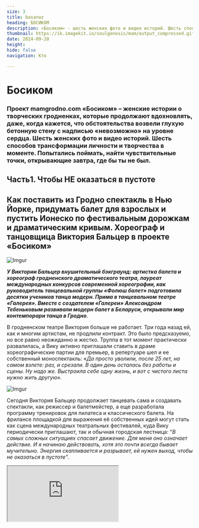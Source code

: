 ```yaml
---
size: 3
title: basanoz
heading: БОСИКОМ
description: «Босиком» - шесть женских фото и видео историй. Шесть способов трансформации личности и творчества в моменте. Попытались поймать, найти чувствительные точки, открывающие завтра, где бы ты не был.Собрали весь проект в одном материале 
thumbnail: https://ik.imagekit.io/soulgenesis/mam/output_compressed.gif
date: 2024-09-20
height: 
hide: false
navigation: Кто

---
```

# **Босиком**

### Проект mamgrodno.com «Босиком» – женские истории о творческих гродненках, которые продолжают вдохновлять, даже, когда кажется, что обстоятельства возвели глухую бетонную стену с надписью «невозможно» на уровне сердца. Шесть женских фото и видео историй. Шесть способов трансформации личности и творчества в моменте. Попытались поймать, найти чувствительные точки, открывающие завтра, где бы ты не был.  

## **Часть1. Чтобы НЕ оказаться в пустоте**

## Как поставить из Гродно спектакль в Нью Йорке, придумать балет для взрослых и пустить Ионеско по фестивальным дорожкам и драматическим кривым. Хореограф и танцовщица Виктория Бальцер в проекте «Босиком» 

![Imgur](https://i.imgur.com/NvlghO6.jpg)  

**_У Виктории Бальцер внушительный бэкграунд: артистка балета и хореограф гродненского драматического театра, лауреат международных конкурсов современной хореографии, как руководитель танцевальной группы «Фолюш балет» подготовила десятки учеников танца модерн. Прима в танцевальном театре «Галерея». Вместе с создателем «Галереи» Александром Тебеньковым развивали модерн балет в Беларуси, открывали мир контемпорари танца в Гродно_**.

В гродненском театре Виктория больше не работает. Три года назад ей, как и многим артистам, не продлили контракт. Это было предсказуемо, но все равно неожиданно и жестко. Труппа в тот момент практически развалилась, а Вику активно приглашали ставить в драме хореографические партии для премьер, в репертуаре шел и ее собственный моноспектакль: «_Да просто уволили, после 25 лет, на самом взлете: раз, и срезали.  В один день осталась без работы и сцены. Ну надо же. Выстроила себе одну жизнь, и вот с чистого листа нужно жить другую_».

![Imgur](https://i.imgur.com/GauBsyt.jpg)

Сегодня Виктория Бальцер продолжает танцевать сама и создавать спектакли, как режиссер и балетмейстер, а еще разработала программу тренировок для пилатеса и классического балета. На фрилансе площадкой для выражения её собственных идей могут стать как сцена международных театральных фестивалей, куда Вику периодически приглашают, так и обычная городская лестница: "_В самых сложных ситуациях спасает движение. Для меня оно означает действие. И я начинаю действовать, хотя это почти всегда бывает мучительно. Энергия скапливается и разрывает, ей нужен выход, чтобы не оказаться в пустоте"_.

<div><iframe class="youtube" src="https://www.youtube.com/embed/6vRYQvktovY"></div>

### **У вас были ситуации, когда сидите один на один перед персонажем из театра абсурда?**

Тема трансформации человека, стала поводом  исследовать психологию системы власти. «_У вас были ситуации, когда вы сидите один на один с персонажем из пьесы театра абсурда? У меня были, и я всегда думаю, почему он такой, пускай до предела уставший, но всё же»_, – говорит Виктория. – «_Мне интересно, какие этапы проходит личность, как меняются ценности, когда происходит превращение. Ведь в детстве все более-менее одинаковые, поступки ребёнка объясняются общечеловеческими свойствами_».

<div class="gallery2">
<!-- Смените gallery2 на gallery3 или gallery4, цифра определяет количество картинок в одном ряду -->
<a href="https://imgur.com/NfqD2IK"><img src="https://i.imgur.com/NfqD2IK.jpg" title="source: imgur.com" /></a>
<a href="https://imgur.com/MYFg5hE"><img src="https://i.imgur.com/MYFg5hE.jpg" title="source: imgur.com" /></a>
</div>

[Жертвы долга](https://shcherbinska.com/theatre.html) по пьесе одного из основателей театра абсурда **Эжена Ионеско** с гродненскими актерами получились в удивительном синтезе с костюмами и пластикой. Это был микс движения и речитатива, гнева, покорности и разложения. Но без привычных для гродненской драмы кричалок, скорее, проговаривание и отстраненность, препарирование причин. Действие, где актеры и зрители находятся друг напротив друга, но все же наблюдают за происходящим как бы со стороны: «Ведь это же все происходит не со мной, да?».

![Imgur](https://i.imgur.com/BgYoK8C.jpg)

«_С художником [Олей Щербинской](https://shcherbinska.com/theatre.html) мы полностью совпали в требованиях к костюму. Это был полет, обе испытали чудодейственные ощущения, дотошный профессионализм, а я обожаю профессионализм_». Спектакль дошел до премьеры на энтузиазме участников. Никто из маленькой труппы к этому времени уже не работал в официальных театрах. Видеоверсия осталась на полках культурной Беларуси. Когда-нибудь полки будут разобраны. К этому времени Виктория решила и дальше развивать тему.

### **«Слова «не страшно» далеко не синонимы «я не боюсь»**

«_Я раздражаюсь, когда тема остается не рождённой. Считаю, что отказываться от данного тебе (неважно, способности это или возможности), - грешить перед небом. Тему трансформации личности для меня было очень важно продолжить._»

Так появился «Не страшно» – пластический спектакль, где два танцовщика технически оказываются в разных реальностях для зрителей. Действие транслируется на экране и разворачивается в зале. В спектакле фраза «Не страшно» приобретает философское значение: человек рождает идею, выстраивает её и доводит до финала. 

<div class="gallery2">
<!-- Смените gallery2 на gallery3 или gallery4, цифра определяет количество картинок в одном ряду -->
<a href="https://imgur.com/4LhBA7E"><img src="https://i.imgur.com/4LhBA7E.jpg" title="source: imgur.com" /></a>
<a href="https://imgur.com/VKpeytm"><img src="https://i.imgur.com/VKpeytm.jpg" title="source: imgur.com" /></a>
<a href="https://imgur.com/qyeYZlc"><img src="https://i.imgur.com/qyeYZlc.jpg" title="source: imgur.com" /></a>
<a href="https://imgur.com/2Y1tJiF"><img src="https://i.imgur.com/2Y1tJiF.jpg" title="source: imgur.com" /></a>
</div>

«_Кто бы мне сказал, что я по зуму с Нью-Йорком спектакль сделаю_, – улыбается Виктория. – _Когда ты скопил энергию, а она может скопиться за ночь, ты становишься одержимой. Когда начинаю, меня несёт, пока не сделаю. Творчество – не для слабых.  А [Женя Романович](https://www.instagram.com/jenya_romanovich/), моя ученица, она мыслит шире, интереснее, чем остальные, Женя боец еще тот. Был во всем этом один нюанс, Женя переехала и живет в Нью-Йорке, а я остаюсь в Гродно»_.

Спектакль погубил стол: «_Именно он олицетворял для меня систему, и ничего больше… Мы поменяли несколько помещений в Нью-Йорке, на каждой репетиции был новый стол и новая хореография. Наконец нашли тот самый, такой необходимый шаткий объект, который складывался почти в дипломат. Сделали ещё одну версию. Но не смогли записать финальное видео, стол просто забрал хозяин. Возникли сложности и с демонстрацией в Гродно. Нужно уже было брать разрешение, невозможно найти сцену, нельзя привлечь зрителей. Поэтому я сказала: точка, мы закрываем проект_».

### **Актриса читает пьесу, в которой никогда не сыграет**

«…_Я ещё не знала, что возможна фестивальная версия, мы продолжим, мне стол предоставят, и студию, и я как человек сделаю свою работу. Все получилось в итоге с продолжением «Не страшно». Изменила сценарий, пригласила новую актрису, уже без видео. На премьере, как рыба в воду вошла, меня как будто из банки выплеснули в море_».

Всё действие разворачивается вокруг актрисы, которая живет на столе. То ложится с подушкой, то, как на плацкарте, едет на верхней полке. Человек без места. Актриса читает пьесу, в которой никогда не сыграет. Но она живет, проживает свою роль. За три недели репетиций из «Не страшно» получился цельный спектакль со своей драматургией. Однако Виктория и на этот раз не бросила тему. Спектакль по Ионеско ещё будет гулять по миру:
«_Теперь мне нужен актер. Как Вася Минич (гродненский актер живет теперь в Литве. Прим. Ред.). Он умел быть естественным, никого не наигрывал, это великое свойство. Буду искать. Прикольно жить этим всем»_, – говорит Виктория. 

<div class="gallery3">
<!-- Смените gallery2 на gallery3 или gallery4, цифра определяет количество картинок в одном ряду -->
<a href="https://imgur.com/d63nQrU"><img src="https://i.imgur.com/d63nQrU.jpg" title="source: imgur.com" /></a>
<a href="https://imgur.com/oSxlayY"><img src="https://i.imgur.com/oSxlayY.jpg" title="source: imgur.com" /></a>
<a href="https://imgur.com/erz3ERo"><img src="https://i.imgur.com/erz3ERo.jpg" title="source: imgur.com" /></a>
</div>

### **«Я думала, кто это устроил, точно человек дягилевского разлива, но галерею прикрыли почти сразу»**

Ещё один опыт фриланса - творческое взаимодействие с молодым хореографом-постановщиком, а затем с художником – родился опять-таки в поиске потока. 

_«Я была на нулях, устала от себя, мне не нравится все время свой стиль танцевать, нужны были чужой подход и личное развитие. Попросила [Женю Романович](https://www.instagram.com/jenya_romanovich/) поставить для меня спектакль. И она придумала «Секрет воина». Идея классная, но не моё. Требовался бойцовской стиль, много силового на руки, техника силовая. Сейчас девочки на руках, как на ногах стоят. Раньше это так часто не практиковалось. Однако пунктиром, сама идея была мне очень интересна. Поэтому, чтобы материал не кис в запаснике, я решила, что покажу его, когда меня пригласили на открытие выставки художника [Александра Болдакова](https://www.instagram.com/flobus_art/): [Luminarium](https://www.mamgrodno.com/projects/luminariumboldakov.html)  в галерее [400 квадратов](https://www.instagram.com/400kvadratov/) в торговом центре «Тринити» в Гродно. Помню, меня это снова спасло. Очередной простой противный закончился_». 

[«Секрет воина»](https://www.instagram.com/p/CWlzqlbjzno/) с выставкой смотрелся очень органично. «_Грандиозно по-вселенски звучал проект. Особенно в этой галерее в торговом центре. Когда ее закрывали, я как собственное несчастье восприняла. Это был такой подарок городу, само помещение и соединение: галереи, искусства и купи/продай. Я думала, кто это устроил, точно человек дягилевского разлива, но галерею прикрыли почти сразу. Материал лежит, надо действительно садится за монтаж_».

![Imgur](https://i.imgur.com/E4R7miV.jpg)

### **Куда движется танец – это игра с самим собой, всегда**

«_Куда движется танец? Игра с самим собой – всегда. Не надо играться со зрителем. В танце просто поветрие нарциссизма, как никогда. Это меня немного раздражает и обижает. Отсеиваю 90 процентов того, что вижу. Однако и эти 90 процентов должны быть, нам не хватает этого потока сырых, неисследованных тем, несовершенства, из него и рождается качество. Спокойно на это смотрю, главное, чтобы процесс шел. У всех за ушами ноги, техника, 32- 64 фуэте. Но я обожаю, когда в ногах есть интеллект. Это наслаждение видеть, но встречается очень редко_. 

_Глаз мой настроен на балет с детства. Меня не могли оторвать от телевизора, когда показывали классику. А в нашем доме было так устроено, что то, что я сказала – абсолютный закон. Если я сказала: буду смотреть балет – точка! Балет же никто особенно не снимал и показывали его в 12 ночи. Я Максимову, Плисецкую, Бежара сидела ждала. Так что у меня с детства насмотренность.  Нашей публике ее не хватает, они поэтому не могут различать стоящее_».

<div class="gallery2">
<!-- Смените gallery2 на gallery3 или gallery4, цифра определяет количество картинок в одном ряду -->
<a href="https://imgur.com/HJtFH1V"><img src="https://i.imgur.com/HJtFH1V.jpg" title="source: imgur.com" /></a>
<a href="https://imgur.com/5Ao6moh"><img src="https://i.imgur.com/5Ao6moh.jpg" title="source: imgur.com" /></a>
</div>

### **«Я вижу в людях странный взгляд, и мне это нравится»** 

Страшно иметь тренера, который видит твое тело до самой маленькой косточки. С другой стороны, он может объяснить любое твое движение и делает точные подачи. Кроме танцевальной и драматической практики, сегодня Вика ведет группы по пилатесу и балет для взрослых.

<div class="gallery2">
<!-- Смените gallery2 на gallery3 или gallery4, цифра определяет количество картинок в одном ряду -->
<a href="https://imgur.com/4STE1uf"><img src="https://i.imgur.com/4STE1uf.jpg" title="source: imgur.com" /></a>
<a href="https://imgur.com/hFvYC55"><img src="https://i.imgur.com/hFvYC55.jpg" title="source: imgur.com" /></a>
</div>

"_Сколько жизней я уже прожила_, – **улыбается Вика**, – _и вот открываются новые пути_. 
На тренировке у Виктории стиль на преодоление: «Это самый верный способ дойти к цели. Конечно через разумное. Это не про пилатес, но я вижу в людях странный взгляд, и мне это нравится. Умные, адекватные подбираются, притягиваются. Уже начали юморить. Балет – тот же фитнес, но в эстетическом ключе. Тело укрепляется не хуже железок, круче железок, ведь это такая работа в мышцах. Начиная с того, чтобы встать в первую позицию, нужно втянуть все: от пяток до пупка, и ты уже мокрый. Но мне же ещё нужно передать и нематериальное».

![Imgur](https://i.imgur.com/VWhaNVs.jpg)

Больше о Виктории можно узнать : [здесь](https://www.instagram.com/vik.toriya8/)

Спектакли танцтеатра "Галерея" : [XXL](https://www.youtube.com/watch?si=h6WdYAtrMFTDUki4&v=rMiHIsHxHaU&feature=youtu.be), [Гипотенуза круга](https://www.youtube.com/watch?si=vzBy5RjRhafHSAmN&v=nqiGJCB3y6A&feature=youtu.be) ,[Неоконченная пьеса](https://www.youtube.com/watch?si=_7XBdtISuBXFq-5w&v=PQEsJ_fyixo&feature=youtu.be)

# **Часть 2. Скелет обязательно станцует. Живые картинки Ники Гончар**

## Гродненская художница рисует скетчи, портреты и жанровые сценки из жизни. Сотни набросков, подсмотренные уличные истории за несколько лет сложились в настоящую городскую хронику. Часть картинок перетекли в анимацию или полноценные мультфильмы

![Imgur](https://i.imgur.com/Vse0dmf.jpg)

**В проекте "Босиком" НИКА ГОНЧАР: художник, иллюстратор, аниматор, мультипликатор. Хроника в картинках начиналась три года назад с челленджа: каждый день новый скетч. На выходе получились 365 сюжетов, внушительный бэкграунд различных техник рисования, первая персональная выставка "Лица" в Минске, анимационный проект [«Свидание с Бразилией»](https://www.instagram.com/p/CpXu33xo7U8/), участие в фестивале анимации в Берлине [ShaSha7cec](https://fb.watch/rjsGo4zikT/)., авторские мастер-классы, интерпретации [Danse Macabre](https://www.instagram.com/p/ClG73e1oYSE/ ) с пляшущими скелетами и [«Живые наброски»](https://www.instagram.com/p/CuTqwD5IPic/?igsh=MXhlMWhtNWlwOXE4ZA==) с танцующими людьми.**

Начатые во время конкурса хьюман-сторис, продолжаются до сих пор, и превратились в настоящий [городской сериал](https://www.instagram.com/p/C3C5qpaI81s/) , а художник в хронографа. 

Периодически к Нике присоединяются другие любители городских зарисовок. До Гродно докатилось движение one coffee one sketch – приглашение рисовать в кафешках. «_Не важно художник ты или нет, портреты это будут, натюрморты или вазочки_». Похоже, сформировался популярный тренд: человек с открытым блокнотом и карандашами сегодня в городе не удивляет.

<div><iframe class="youtube" src="https://www.youtube.com/embed/GmX-9EXhoV8"></div> 

«_Сначала это был повод собраться, найти творческую компанию, не стесняться рисовать везде, проводить вместе какое-то время. Затем всё развилось в пленэры, мастер-классы, рисование с живой натуры. Счастлива, когда вижу, что люди, которые познакомились на one coffee, продолжают свои проекты: кто-то фотографирует, рисует вместе. Появляется причастность к развитию современной культуры в твоем городе. Вот есть круг взрослых художников, круг музыкантов. Я создала себе свой круг_». 

<div class="gallery3">
<!-- Смените gallery2 на gallery3 или gallery4, цифра определяет количество картинок в одном ряду -->
<a href="https://imgur.com/nNAXY2c"><img src="https://i.imgur.com/nNAXY2c.jpg" title="source: imgur.com" /></a>
<a href="https://imgur.com/WhZ6w6L"><img src="https://i.imgur.com/WhZ6w6L.jpg" title="source: imgur.com" /></a>
<a href="https://imgur.com/ACk0kMF"><img src="https://i.imgur.com/ACk0kMF.jpg" title="source: imgur.com" /></a>
</div>
  
**Скетчбуков дома накопилась целая библиотека**

Ника с трудом достает из шкафа большую картонную коробку с набросками: «_Как-то надо всё это разбирать_». Сейчас она ведет две открытые тетради: портреты и комиксы.

«_Моя любимая тема – наблюдение за людьми в процессе. Все персонажи настоящие, то есть это портреты конкретных героев, которые чем-то выделяются для меня. Чаще всего это люди с опытом, без конвенциональной красоты. 
Комиксы – мой дневник рефлексии. Каждый день что-то происходит: в поликлинике, автобусе или аптеке. Какие-то эмоции складываются в сюжеты. Рисунки статичны, а внутри комикса есть движение, нужны навыки сторителлинга. Комикс может стать раскадровкой для анимации, мультфильма. Сначала нарисовала себе рамки, потом они складывают истории_». 

![Imgur](https://i.imgur.com/iIqetsh.jpg)

![Imgur](https://i.imgur.com/E8QCn4d.jpg)
  
«_Находить что-то интересное в каждом дне – та ещё задачка. Но темы появляются сами собой. Рисуешь все, что всплывает в твоем инфополе. Первого января – отражение в елочном шарике, третьего – автопортрет с маской из куркумы (он кстати, у меня на аватарке). Идешь с друзьями в баре посидеть, пока они разговаривают – новый сюжет. Мне нравится всё, где может быть задействовано присутствие художника. Всё, что связано с личностью, телесностью. В детстве мама учила меня рисовать. В основном появлялись девочки-куклы, но это в любом случае были люди. Был человек. И до сих пор я люблю рисовать портреты, это воспитывает, ты можешь принимать мир разнообразным»_.

![Imgur](https://i.imgur.com/bi1ecfw.jpg)

Ника постоянно вписывается в новые конкурсы и марафоны, где необходимо использовать различные техники. Например, Inktober (придумал американский художник Джейк Паркер) требовал создавать один рисунок тушью каждый день в октябре.  Кроме туши, использует печатную графику, акварель, пастель, соус, уголь, аппликации, трафареты. Все жанры идут в ход: от портретов, натюрмортов до пейзажей. Наброски появляются из каракули, точки, заголовка в глянцевом журнале.

«_Я рисую честные портреты. Это не реализм и не копирование. Рисую долго и глубоко. Изучаю человека со всех сторон в буквальном смысле. Для каждого персонажа ищу ту технику, манеру, которая отражает мои ощущения от персоны_».

![Imgur](https://i.imgur.com/2yCk1Lq.jpg)

Скетчи очень подвижны, неустойчивые конструкции мгновенно вызывают обратную связь. Движок запускают эмоция и гротеск. Чаще всего они заставляют людей улыбаться. 
«_У меня есть внутренний тестер на хорошую по сюжету картинку: если мне смешно с моего персонажа, я считаю, что мне удалось. Выразительный портрет получается, когда он больше похож на человека, чем сам оригинал. Для этого стоит иногда подкрутить ручку абсурда_». 

![Imgur](https://i.imgur.com/4EQlRrd.jpg)

![Imgur](https://i.imgur.com/CeIjcsj.jpg)
  
**«Чтобы было движение, нужны остановки»**

[Анимация](https://www.instagram.com/p/C0BsJLWIlyD/) – скорее очередное освобождение творческих блоков. «_Я не готовлюсь в индустрию, на съемки больших сериалов. Скорее больше для себя история_». Дома в кабинете на столе стоит станок для анимации. Высокий короб закрыт синей тканью, сверху планшет. Внутри - фрагменты нового мультфильма «Человек в шляпе». Здесь нет четкого сюжета: персонажу уютно за дверью, но нужно выйти и встретиться с неизведанным.

«Затанцовывать» картинки Ника стала во время очередного марафона. «_Потом хотела традиционные техники освоить, бумажные перекладки, пластилиновая анимация, песочную немного пробовала. Продолжаю и дальше учиться, в этом плане я идеальная ученица: если есть какая-то возможность в творческом эксперименте, скорее всего туда пойду_».

![Imgur](https://i.imgur.com/XiCDK1T.jpg)

![Imgur](https://i.imgur.com/NqutCxD.jpg)

«_Девять секунд фильма – это 73 кадра. Я делаю перекладки, сделала парочку кадров и снова передвигаю. Чувствую себя хирургом или акушером. Важно терпение, долго следить за всеми объектами в кадре, чтобы каждому движению соответствовала определенная траектория. Я человек хаотичный, очень нетерпеливый, поэтому анимация воспитывает смирение, педантизм. В анимации больше свободы и меньше ответственности. Я не получала образования мультипликатора, для меня это отговорка – могу творить все, что хочу_».

![Imgur](https://i.imgur.com/O1AWDyi.jpg)

![Imgur](https://i.imgur.com/NqeIkIx.jpg)

«_Как художник, я люблю двойные смыслы, скрип мозга, конечно, но не буду запихивать в искусство все библейские отсылки – для меня это не работает. В живописи, которую я активно хочу освоить, меня цепляет загадочное и таинственное. Может быть когда-нибудь буду пасхалки закладывать, и те, кому надо, поймут. Нарисуюсь вдоволь объёмов, светотеней, настоящего, и через пару лет буду рисовать что-то совсем отбитое. Это будет в любом случае весело. Stay tuned_»

![Imgur](https://i.imgur.com/hLYEKIK.jpg)

*Слово sketch в переводе с английского означает «эскиз». Простыми словами скетчинг — это быстрый рисунок, который не нуждается в детализации и точности. Задача рисунка-скетча — отразить ключевую идею или настроение.

Больше о Нике Гончар можно узнать [здесь](https://www.instagram.com/zdrastekudriaste/)

# **Путь листа**

## В проекте «Босиком», наша история о современном кочевнике Лене Майсюк. Попробовали понять: многократно начинать с нуля – это личный перфоманс или эскапизм, обновление, перезагрузка или способ стереть прошлое.

![Imgur](https://i.imgur.com/PboQR3p.jpg)

Лена человек большого социального запроса: фотограф, перформер, ремесленник, блогер, журналист, тренер, экоактивист. Сегодня она в Гродно, завтра – в Грузии, Чечне, Турции или в Берлине. Вечером собирает мандарины и спит на трубе домика на детской площадке,
а утром устраивает ролевые игры в спектакле [larp](https://larpadventureprogram.com/history-of-lap/what-is-larp-1/), вовлекая людей в сложные психологические конструкции.

<div><iframe class="youtube" src="https://www.youtube.com/embed/4SWD6B9JcqQ"></div>

**« Часть 3. Дорога для меня – не сопротивление, ты просто соответствуешь себе»**

Большую часть жизни Лена проводит в дороге. Совсем скоро она сложит в небольшой рюкзак минимум одежды, ноутбук, фотоаппарат, и на несколько месяцев домом ей станет москитная сетка, а кроватью туристический коврик. Она оставит двушку в панельном спальнике в Гродно, с зелёным клочком газона вместо парковки, который отстояла лично. Лена точно не знает, куда заведет её очередное приключение, и не считает страны и города, где была. 

![Imgur](https://i.imgur.com/HzkZzC3.jpg)

![Imgur](https://i.imgur.com/UhLldPa.jpg)

Особенность её путешествий: минимум расходов. Чаще всего она передвигается автостопом. [Ночевать](https://www.instagram.com/p/CfHjdRJr4vb/?img_index=5) можно на площадке лифта или у парнеров по коучсерфингу. Бесплатные продукты – повсюду: хурма прямо с дерева на улице в Батуми на завтрак или виноград с лозы на ужин. Ведь Лена сыроед, газовая плита в ее квартире навсегда закрыта крышкой и служит тумбочкой.

В дороге люди становятся попутчиками, отношения – откровениями. Страны дарят рассветы, встречи выстраивают мозаику личностного роста.

«_Мой опыт проживания пути – он не лабораторный. Я спокойно делюсь, через что прошла,– говорит Лена. – В тяжелые моменты, когда нет никого рядом, когда люди уходят из ближнего круга, приходится справляться одной, помогает внутренний стержень – быть собой. Я исследую это состояние. Меня также интересует тема баланса, физического и ментального. Все люди полезны, даже те, кто годами сидят на одной и той же кассе в супермаркете. Однако, когда со мной хотят держать константу, я просто исчезаю. Когда человек недвижим, не вижу смысла продолжать что-то. В путешествии моя память обнуляется, дорога помогает растворить информацию, и не нужно цепляться за «хвосты». Пространство остается насыщенным, инфомусор ликвидируется_».

![Imgur](https://i.imgur.com/BF2Mwvp.jpg)

![Imgur](https://i.imgur.com/ivynvxz.jpg)

Квартира в Гродно заполнена проекциями увлечений. Ракушки со всех сторон света, шахматы, учебник немецкого, сапборд и велосипед. 

«_Заканчивается виза, беру сапборд и езжу по озерам. На время доска становится домом, есть сидение и все необходимое - как всегда в рюкзачке_». 
Шкафчики на кухне забиты травами, растительными сборами. Зеленые смеси Лена тоже превратила в искусство. Можно посушить, смолоть и добавить в еду зерна авокадо или ферментировать крапиву. Или питаться только [одуванчиком](https://www.instagram.com/p/B_pMpKvHyJI/) и радоваться: «_У него все части полезные и цветы, стебли, корни». Каждый камень, шишка – это новая история, информация, опыт_.»

<div class="gallery2">
<!-- Смените gallery2 на gallery3 или gallery4, цифра определяет количество картинок в одном ряду -->
<img src="https://i.imgur.com/4UhBWfY.jpg" title="source: imgur.com" />
<img src="https://i.imgur.com/BO9TKAD.jpg" title="source: imgur.com" />
<img src="https://i.imgur.com/qjs8jBy.jpg" title="source: imgur.com" />
<img src="https://i.imgur.com/Fvmjh0w.jpg" title="source: imgur.com" /> 
</div>

«_Мой род – обычная советская семья: стенка, хрусталь, ковер, книжки по талонам. Я же всегда жила без накопления вещей, мне это было не нужно. На первой съемной квартире из мебели стоял стол, сделанный из трех плинтусов, столешница на шинах, которые я в тот момент продавала. И фотостудия. Это здорово – когда ты можешь все свои вещи загрузить в одну машину_».

![Imgur](https://i.imgur.com/8Rcini8.jpg)

![Imgur](https://i.imgur.com/XCSf6tl.jpg)

Как [фотограф](https://www.instagram.com/p/CRMo6qurnR2/) Лена Майсюк фиксирует [моменты путешествий](https://www.youtube.com/@lenamaisiuk). Её работы насыщены цветом и практически без людей. Утонувшие во времени: раннее утро, старая телега, туман и озеро в Чечне.  Цветочная долина в Дюссельдорфе. Заросшая тропинка к дому хоббита в Нюрнберге. Пластика гор в Касселе. Отдельное увлечение – [макросъемка](https://www.instagram.com/p/3GMZizibLS/). Можно не брать палатку и обойтись москитной сеткой, но [макрообъектив](https://www.instagram.com/p/Bg1wTfUhiTH/) будет в рюкзаке обязательно.

«_Принцип активизма – давать только тем, кому нужно. Стала отбрасывать тех, кто занимается проектным потребительством. Или кто жалуется. Как экоактивист, я вообще эгоистка. Мое правило – делать то, что можешь, то, что может изменить твою жизнь. Мне достаточно, чтобы вместо парковки под окнами именно моей квартиры был газон. И я добиваюсь этого, вот смотрите, газон под окнами. Хорошо не только мне, но мне хорошо, и это главный движ_.  

_Что-то одна делаю, что-то с друзьями. Вот с Вероникой Гейдель площадку для выгула собак в Гродно сделали. Иногда мне говорят, мол, ты же активистка, преобразуй окружающую среду в Гродно. Но это не моя личная боль. Когда станет – сделаю все возможное. Лужа на Девятовке – не моя боль, нужны усилия других. Зато я могу воодушевить и вдохновить_».

![Imgur](https://i.imgur.com/NjOMmt9.jpg)

![Imgur](https://i.imgur.com/apvmTdH.jpg)


**«Люди приезжают, привозят то, что ты хочешь»**

Часто в путешествии Лена живет у партнеров по коучсерфингу, и также отдает для гостей свою двухкомнатную панельку: «_В ковид сюда много людей приезжало. Те, кто дома не мог сидеть, они меня и спасали. Люди приезжают и привозят то, что ты хочешь. Мы же изнутри чувствуем, что нам нужно. Странно, сейчас мне помогает немецкий язык. Я его учу самостоятельно. В путешествиях на нем общаются, захотелось и мне говорить_.

«_Каждый встречается с ситуацией, когда говорят: тебе тут не место. В детстве меня не взяли в школьный хор, а через 20 лет я стояла в Женеве и пела на празднике Зелёного креста в хоре. Я не подконтрольная и этим неудобная. Но как есть, родные смирились, это хорошо_».

![Imgur](https://i.imgur.com/4tH0yzD.jpg)

![Imgur](https://i.imgur.com/rqXJeNw.jpg)

«_Даже если я решила побыть дома, нет визы и вообще-то зима, всегда появляются какие-то новые возможности. Осенью в Гродно вижу объявление: ищем человека, который бы поехал [дольмены](https://www.instagram.com/p/CxpOrlZu4c6/?img_index=1) изучать в Туапсе. Для этого виза не нужна. Нужно помогать ученым, систематизировать накопленные данные. Поехала - так мы познакомились с внуком Виталия Бианки. 26 лет собирает информацию по дольменам, но как гуманитарий не может данные, последовательности, логику и закономерности системно вбить в цифру, поэтому был нужен помощник. Я поняла, дольмены – это музыкальные ниши, а не захоронения. Это потом туда кто-то кости сложил, а изначально они предназначались для другого_».

«_Как появляются маршруты? Я их не планирую. После Туапсе поехала в Геленджик к подруге с детьми посидеть. Потом в Краснодар, посмотреть встречу с журналистской [Светланой Меншиковой](https://www.instagram.com/p/Cy-lWsPIoqU/?img_index=1). Я у нее на балкончике дней 10 прожила. Помогала запустить ютуб-канал, наши интересы сошлись, а когда разошлись, мы расстались. Друзья пишут: в Батуми классно, вот я возле Батуми – встретились, собрались и поехали в Турцию_.

_В моем образе жизни мне такие же люди попадаются, им тесно, при этом я не стремлюсь куда-то удрать. Это же классно – найти всех этих людей, даже если больше не будешь общаться, эти встречи, моменты останутся навсегда с тобой_».

![Imgur](https://i.imgur.com/41JHJXp.jpg) 

*LARP — это Live Action Role-Playing, ролевая игра живого действия. Это вид ролевой игры, где участники существуют в некоем сюжете, отыгрывают своих героев, следуют их мотивации и личным желаниям. Это очень похоже на театральное действие, но без заготовленного сценария.

# **Частка 4. Шляхам птушкі з Новага Свету: мастачка Алёна Клімава ў пошуках унутранай вёскі**

## Нібыта не ў Гародні нарадзілася і сяло амаль не бачыла. Але ж зараз менавіта вясковая тэма з яе інсітным мастацтвам зрабіла гарадзенку моднай дызайнеркай. Хустачкі з набіўным арнаментам, дзікамі, лебедзямі, кветачкамі; пісаныя завушнічкі, пярсцёнкі, чокеры з птушкамі носяць і ў Гародні, і далёка за межамі Беларусі.

![Imgur](https://i.imgur.com/UdVnLV6.jpg)

Для праекта “Басанож” адмыслова зайшлі да Алёны Клімавай у госці. Бо месца, дзе яна жыве, Новы Свет, дадае каларыту ў вобраз гарадзенскай мастачкі і дызайнеркі. 

Новы Свет – раён у Гародні, які пачалі будаваць для заможных жыхароў напрыканцы 18-га стагоддзя. Дасюль там завахавіліся больш чым стогадовыя дамы і драўляныя віллы.

Многа чаго страчана, бо прыватныя будынкі тут не лічацца спадчынай і не ахоўваюцца. Рэдкія прыкметы старадаўнасці засталіся па большасці ў элементах і канструкцыях: дзвярах са складанымі арнаментамі, ліштвах на вокнах, доме з калонамі. Найбуйнейшая рыса даўніны нечаканая – дрэвы на вуліцах Новага Свету застаюцца вялікімі, бо ніхто іх пакуль не чапае.

<div><iframe class="youtube" src="https://www.youtube.com/embed/xZShn3gkrFw"></div>

Стары дом і ў Алёны. Ён увесь амаль белы: падлога, муры, лесвіца, столь. Але ж гэта не клетка і не зачыненая шуфлядка. Гэта месца, дзе жывуць птушкі і казачныя персанажы са старажытных маляваных дываноў. Сама гаспадыня любіць хусткі, носіць вышыванкі, працуе ў канцэптуальнай этна-краме і нікнэйм ў яе – [“Галубка на вішні”](https://www.instagram.com/halubka_na_visni/).

![Imgur](https://i.imgur.com/e4vUPzS.jpg)

![Imgur](https://i.imgur.com/ibb16ty.jpg)

У мастацтва Алёна прыйшла ўжо сталым чалавекам, яна не з дзяцінства “марыла аб фарбах”. Выключна ва ўзросце, калі з’явіўся вольны час, асабістыя грошы, якія магчыма было ўладкоўваць самастойна. Ніхто з сяброў  маляваннем не займаўся, атачэнне ніяк не звязана, “_гэта знутры ўзялося і паехала_”. 

“_Паўтара гады хадзіла ў мастацкую студыю, каб ведаць правілы перспектывы, каларыстыку, і калі нешта парушаць, то асэнсавана. Выкладчыкі былі прафесійнымі, усё склалася, і гэта дапамагае мне рабіць нейкія фінты, якія, тым не менш, выглядаюць лагічна.  Зараз у мяне няма разбэшчанасці ў маляванні, мае ўпрыгажэнні маюць прафесійны выгляд і літаральна нова-старажытны сэнс_”.

![Imgur](https://i.imgur.com/ArZhA4L.jpg)

![Imgur](https://i.imgur.com/WRu5OnB.jpg)

Потым вырашыў усё дэкрэт. “_Калі ты становішся матуляй, прыярытэтнасць добра працуе ў галаве, з жыцця выкідваецца тое, што табе не патрэбна. Застаюцца самыя важныя рэчы, і яны пачынаюць буйнець. Для мяне прафесійнае мастацтва адышло на другі план. Засталіся дом, аўтэнтычныя спевы, якія дадаюць мне моцы, i маляванне, але трохі ў іншай інтэрпрэтацыі_”.

Алёна пачала рабіць завушніцы. У  сына ад нейкай гульні засталіся драўляныя плашкі. Паспрабавала закатаць іх у чорную фарбу ( “_дываны калісьці ў вёсцы малявалі на чорным ільне_”). Тэма птушак была адабрана свядома.

![Imgur](https://i.imgur.com/eEmAwVH.jpg)

![Imgur](https://i.imgur.com/XqpSgl1.jpg)

“_Калі ёсць выява птушак – на тортах, сукенках, нейкіх упрыгожках – заўсёды чапляецца вока. Гэта нешта лёгкае, трапяткое. Але ў доме не хачу ані папугайчыка, нікога.  Добра, калі птушка вольная: можа сесці на дрэва альбо ляцець, куды хоча_”.

У вырабах мастачкі – адсылка да выцінанкі, маляваных вясковых дываноў, традыцыйнай ручной набойкі на тканіне. “_Раней штампы рабілі не з дрэва, а з бульбы:  крыху падсушвалі і з яе дапамогай набівалі ўзоры. Імкненне беларусаў упрыгожыць што-небудзь у хатах было нават тады, калі не было чаго есці_”.

![Imgur](https://i.imgur.com/O4f3NCx.jpg)

![Imgur](https://i.imgur.com/S8stQdQ.jpg)

Дызайнерка выкарыстоўвае раслінны арнамент, жывёльны, геаметрычную вышыўку і ткацтва.  “_А птушачкі – яны паўсюль. Вось там, дзе ліштвы вокнаў, заўсёды птушачка сядзіць. Але ж на жаль зараз не ў Гародні. Хутчэй пластыкавыя сардушкі паставяць як упрыгожанне. Так што нашае сапраўднае – часьцей толькі тое, што самі робім для сябе_”.

Зрабіла першыя завушніцы – атрымала сто агеньчыкаў у сторыс. Зрабіла тры пары для сяброў, потым – нешта на продаж,  потым з Польшчы заказалі – пайшло-паехала. “_Манатоннасць для мяне – смерць. Так што я свой дэкрэт расфарбавала ўсімі спосабамі. А хусткі пачала рабіць пасля майстар-класа. Мне гэта так зайшло,  што зараз маю вынікі такой зацікаўленасці, ужо год займаюся. Кожная рэч – імправізацыя, рабіць копіі я не згаджаюся, ніякай такой мэты ў мяне няма_”.

![Imgur](https://i.imgur.com/5XLL9Rr.jpg)

![Imgur](https://i.imgur.com/iHMWXjH.jpg)

Сёння  модна стала насіць [хусткі](https://www.instagram.com/p/C5SdrrzIqOB/?img_index=1). Людзі нават і не ведаюць, з якой філасофіяй яны зроблены,  што ты трымаеш на шыі альбо на галаве. Для Алёны ж гэта – магчымасць працягнуць спадчыну, культуру.

“_Гэта цягнецца нешта з глыбіні мяне, раскавырваецца, тое, што было закладзена маім родам. Увогуле, я злавіла сябе на думцы: у меня ж у вёсцы нікога не было, я гарадская дзяўчынка: Пушкіна, БЛК, Цэнтр – мае гарадзенскія раёны. Але ж, сама таго не ведаючы, я кідалася ў спадчыну. Зацікаўленасць аўтэнтычнымі спевамі, танцамі, арнаментам, я зразумела, гэта пошук маёй унутранай вёскі, што мне далі і была дадзена продкамі, пошук маіх вытокаў_”.

![Imgur](https://i.imgur.com/fn1aePA.jpg)

Шмат часу Алёна праводзіць як працаўнічка крамы-атэлье [“Феафанія”](https://www.instagram.com/feafania_krama/). За два гады існавання “Феафанія” стала беларускім брэндам у гарадзенскім асяроддзі. Гэты факт не змяніла і тое, што зараз яна часова фізічна зачынена і шукае новае, больш праходнае, месца. Заказы, продажы пакуль часова перайшлі ў анлайн-фармат. Працягнуцца і імпрэзы, бо ў ”Феафаніі” рабілі цікавыя майстар-класы па вырабе саламянага павука, аматары шылі традыцыйныя строі, нават гадалі на Раство.

![Imgur](https://i.imgur.com/GTDAlbc.jpg)

![Imgur](https://i.imgur.com/uHyQ45S.jpg)

“_Будзе новы праект, але хочацца працягнуць чараўніцтва. “Феафанія” ў першую чаргу – не продаж ложкавай бялізны. Яе ўладальніца, Святлана Антановіч, стварала распаўсюд нашай традыціі ,таго, што забываецца, што немагчыма забяспечыць хатай, машынай з салона, крутымі сувязямі. Сама крама была зроблена як заможная вясковая хата з прэтэнзіяй на добрае жыццё гаспадароў. Кожная старадаўняя рэч была выкуплена, знойдзена на сметніку, адрэстаўравана за немалыя грошы. Святлана ўклала шмат сродкаў у лавачкі і крэслы, металічныя ложкі і сапраўдны “чырвоны куток”. Нават бабуліны посцілкі там былі.  Мы не прадавалі фурнітуру, не было маланак, гузікаў. Шылі ложкавую бялізну без гузікаў, з фірмовымі завязкамі, як у старадаўнасці. Як бабулі рабілі. Збераглі традыцыйны матыў шытва. Па выніку стварылі сукупнасць таго, ад чаго мурашы па целу бегалі і слёзы стаялі ў вачах.  Некаторыя жанчыны ў краме проста плакалі_”.

![Imgur](https://i.imgur.com/u0RTXex.jpg)

Але ж вернемся ў дом Алёны Клімавай, які пераўтварыўся ў нейкі працяг жыцця старажытнай Феафаніі.  Лён, фіранкі, шмат драўлянай мэблі, саламяныя павучкі, абрус з аўтэнтычнай набойкай (“набыла ў калекцыянера”). Шмат посуду ручной працы. У шафе - два беларускія строі, два фартухі, тры спадніцы (“шыліся на імпрэзы, але зараз магу пайсці ў строі ў каварню і буду адчуваць сябе зручна”). Нечакана бачым каларытныя фота са стайні.

![Imgur](https://i.imgur.com/ttCBmT3.jpg)

![Imgur](https://i.imgur.com/OOVCwx3.jpg)

“_Ніхто з маіх сяброў не разумее, чаму я туды трапіла, у конны спорт. Але ж зараз стайня такая ж частка майго жыцця, як і мастацтва. Напэўна, я баюся коней, і вырашыла пераступіць праз свой страх. Нельга сказаць, што коні мне падабаюцца. Яны вельмі свавольныя, складана і незразумела, што ў іхняй галаве. Гэта такі тандэм з вялікай жывёлай, з якой ты можаш пра штосьці дамовіцца ўменнем выключна дамаўляцца. Прымусіць каня нешта зрабіць немагчыма, пакуль ён сам не захоча. Дамовіцца з істотай, якая не валодае тваёй мовай, ментальна, не сілай, - здаецца, гэта вельмі складана, цікава і амаль экстрымальна. А ў мяне ёсць залежнасць ад экстрымальнасці_”.

<div class="gallery3">
<!-- Смените gallery2 на gallery3 или gallery4, цифра определяет количество картинок в одном ряду -->
<img src="https://i.imgur.com/xO8plnf.jpg" title="source: imgur.com" />
<img src="https://i.imgur.com/9CN3sfg.jpg" title="source: imgur.com" />
<img src="https://i.imgur.com/TWEX2QH.jpg" title="source: imgur.com" />  
</div>

Больш пра Алёну можна даведацца [тут](https://www.instagram.com/halubka_na_visni/)

# **Частка 5. Работа с чувствами. Как фототерапия превращает женские портреты в арт-объекты**

## Гродненская фотограф Наталья Салама рассказала о метафорической съемке, как способе избавиться от условностей. И приняла вызов самой стать героиней откровенной фотоистории для проекта «Босиком».

![Imgur](https://i.imgur.com/JWAKziF.jpg)

Наталья Салама: фотограф, перформер, создатель первых в Гродно фотомарафонов и проектов фототерапии. Во время фотосессий Наталья использует практики медитации, [гвоздестояния](https://www.instagram.com/p/CN0FzDrnZLw/), ароматерапии, а для фототерапии – партнерство с психологом. Ведь участник сначала должен понять, зачем он решил узнать, а потом и показать себя. Результаты обычно открыто выставляются в соцсетях.

«_Мои [творческие фотосессии](https://www.instagram.com/p/C4U1hlcI7b1/) – способ самовыражения и проживания внутренних эмоций. По сути, наше общение с героем в процессе – это исследование жизни через личный фотопроект, возможность нырнуть в настоящее_, – рассказывает Наталья. – _Такая съёмка не предполагает подготовки, стилиста. Я не хочу исправлять, идеализировать, мы создаём историю, и она про человека_».

<div><iframe class="youtube" src="https://www.youtube.com/embed/gt1AIQwJJIg"></div>

Начиналось все с детской и семейной фотографии. Тысячи добрых живых снимков вызывали желание усилить и исследовать контакты. Фотосессии превратились в тематические серии, жанровые истории перетекли в первые в Гродно фотомарафоны. Не только для женщин, но чаще всего именно они становятся главными героинями, и соглашаются как на художественные трансформации, так и на откровенные ню.

<div class="gallery3">
<img src="https://i.imgur.com/p0fezrI.jpeg" alt="Описание первого изображения"> 
<img src="https://i.imgur.com/5RITa3y.jpeg" alt="Описание второго изображения">
<img src="https://i.imgur.com/ygNsnaT.jpeg" alt="Описание третьего изображения">    
</div>

«_За пару часов все места разобраны, а я радуюсь, словно ребёнок, удивляясь тому, как марафон, одна лишь идея, способен поменять ход событий не только моей жизни, но и других людей. Ко мне приходят без стилистов, но могут по совету психотерапевта, бывало и такое_», – говорит Наталья.

![Imgur](https://i.imgur.com/MUkGK2b.jpg)

Темы для марафонов возникают спонтанно: поймать последние две недели августа; понять «кризис» женского возраста; исследовать, что такое «Дом». Каждый день – новая героиня и новая история. Локацией становятся студия, старый город, парк, чердак, погост. В сериях невозможно оторвать одно фото от другого, а главным фокусом могут быть кошка или шрам от аппендицита. Визуал в итоге передаёт нематериальное: эмоцию, впечатление от человека, как он воспринимает себя сам.

«_Я увидела: все объелись ретуши. Людям хочется оставлять на память простую жизнь. Мы гуляем, разговариваем, смеемся, рассказываем истории, где-то серьезные темы. Женщина чувствует себя живой, а я люблю снимать в движении_».

![Imgur](https://i.imgur.com/ZZvBhUK.jpg)

![Imgur](https://i.imgur.com/QsajaPT.jpg)

Сегодня в Гродно практически невозможно повторить первые персональные выставки Натальи Салама из-за тотальной подозрительности ко всему необычному. Например, вернисаж-перфоманс [«Под гипнозом»](https://www.youtube.com/watch?v=uv8EjA7CCJ8(2018)), где гипнотизер сначала на 15 минут погружал публику в транс, после люди проходили в зал, рассматривали работы в технике мультиэкспозиции. Это была экотема, лес, и каждый видел что-то своё: «Гипноз должен был снять напряжение дня, а на выставку нужно заходить с чистым состоянием, и уже из него смотреть». 

Не работает как выставочный зал и галерея «У майстра», где проходил «Под гипнозом». Закрылось кафе AvaKava, где в 2020-м показывали еще одну выставку-перфоманс Натальи - [«Контакт»](https://www.instagram.com/p/B8Y_jRfn3xP/), объединивший на один вечер фотографа, художников, актера и танцовщиков модерн-балета. «Это было магическое погружение в мир воды, объемов, движения, ветра вперемешку с активностями зрителей, миром и вселенной».

![Imgur](https://i.imgur.com/7Of698d.jpg)

Фотомарафоны Наталья Салама решила запустить после «Контакта», чтобы найти выход своим творческим идеям. Первый марафон прошел как [арт-эксперимент](https://www.instagram.com/p/CYJcI-bhgXP/). Каждый день – одна новая съемка в студии. 

«_Выбирала типажных танцоров, актеров, приглашала моделей - они хорошо работают с телом - чтобы не отвлекаться на обычного человека, который зажат. Просто писала им. Пригласила Тоню Кологрив ассистировать. Использовала и училась использовать нестандартные схемы со светом, бутафорию, бодиарт. Поняла, что такой базы нигде не возьмешь без опыта, сколько бы ни учился. Когда делаешь много и разного, нащупываешь то, что тебе необходимо_».

<div class="gallery3">
<img src="https://i.imgur.com/5Edovkj.jpeg" alt="Описание первого изображения"> 
<img src="https://i.imgur.com/iFBOqB4.jpeg" alt="Описание второго изображения">
<img src="https://i.imgur.com/QcCioB9.jpeg" alt="Описание третьего изображения">    
</div>

«_После марафонов всегда получается что-то классное. Они что-то запускают в тебе, какие-то [невероятные возможности](https://www.instagram.com/p/CsJZk-uI2-X/?img_index=1) и, как оказалось, не только в тебе_». 

Год назад Наталья Салама решила поработать не с моделями, а с людьми «с улицы».

![Imgur](https://i.imgur.com/9NpTufZ.jpg)

«_Ко мне начали приходить женщины 40+ или 50+ – не только стройные, разные. И я поняла. Я их всех боюсь. Вижу зажатость, как часто женщина не принимает свой возраст, свое тело. И чтобы продумать, как быть, придумала марафон без ограничений. За 2 вечера записались 28 человек - не выбирала, взяла, всех. 
Было жуть как страшно перед съемкой, хотелось, чтобы человек и раскрылся, и был доволен. Особенно, когда тебе говорили популярную фразу: «Не люблю смотреть на себя». Не факт, что понравится и после съемки. Но вдруг оказалось, что фотография – это очень терапевтично. Ты получаешь не то, что нравится, а то, какой ты был в моменте. Я справилась, впервые в моем профиле появились обычные люди – разного возраста, разного роста, и худые, и полные_».

![Imgur](https://i.imgur.com/F4ShW7p.jpg)

«_А потом я пришла к тому, что мне 38 лет, смотрю в зеркало и понимаю, что выгляжу не так как чувствую. Марафон 40+ делала, в первую очередь, для себя. Хотелось повзаимодействовать с женщинами, которые прошли этот рубеж. Появились новые истории, примеры, которые примиряли с возрастом, состоянием, телом. Я поняла, красивая женщина – это женщина расслабленная. Неважно, сколько у тебя морщин, какие объёмы, если ты чувствуешь себя живой и лёгкой_». 

<div class="gallery3">
<img src="https://i.imgur.com/QnTpLoJ.jpeg" alt="Описание первого изображения"> 
<img src="https://i.imgur.com/aF88qUE.jpeg" alt="Описание второго изображения">
<img src="https://i.imgur.com/NbG6vED.jpeg" alt="Описание третьего изображения">    
</div>

«_Однажды утром занималась медитацией, и мне пришла идея сделать проект с психологом. Нужен был человек, который может заниматься со мной фототерапией. Она давно придумана и не нами. Прямо в 7 утра написала [Лене Гавриленко](@gavrilenkals): есть идея! Две групповые психологические сессии и между ними одна персональная фотосессия с участницами. Каждый приходит со своим запросом, не только про тело: не могу проявиться, хочу бросить работу – любая проблема_».

Прийти к решению помогает психолог и художественные фотографии Натальи: 
«_Вся моя практика показывает, что люди устали от ретуши. Сегодня очевиден запрос на откровенность, честность с собой. Когда делимся, мы исцеляем другу друга_».

![Imgur](https://i.imgur.com/CRyYLeF.jpg)

![Imgur](https://i.imgur.com/SCxwlXz.jpg)

«У меня был сложный этап в юности, никто не верит. Бурная молодость. Огонь, воду и медные трубы прошла, дурная компания и все дела. Я оттуда очень хорошо выплыла, слава Богу, а кто-то и не выплыл. Получила качество: не осуждать. Умею принимать, учусь принимать человека, понимаю, что можно попасть в разные ситуации, столкнуться со сложностями, и не всегда есть рука помощи, которая поможет выйти из этих состояний, не всегда есть принятие людей».

![Imgur](https://i.imgur.com/M9rKpsS.jpg)

![Imgur](https://i.imgur.com/Ibvmsd9.jpg)

Один из последних метафорических марафонов Натальи Салама – рефлексия по рассказам женщин на тему «Дом». Фотосессия и видео визуализировали личные дневники: 15 женщин, съемка через день. Сегодня снимаю – завтра выкладываю результат. 15 историй. Восприятие у всех разное: кто-то свое тело воспринимает как дом, а для кого-то точкой покоя может быть балкон в кондоминимуме на Ольшанке.

![Imgur](https://i.imgur.com/1Gc9JUQ.jpg)

«_В сложные времена человек ищет опору. Мы её искали, нашли, она есть, останется в фотографиях. Всегда можно вернуться, заземлиться. Сложнее всего участницам оказалось написать тексты-признания. В том числе тем, чем страшно делиться, не хочется. Но из откровенности получаются удивительные вещи, если человек по-настоящему этого желает_». 

![Imgur](https://i.imgur.com/EudzSev.jpg)

Больше о Наталье Салама можно узнать:[здесь](https://www.instagram.com/salama_natalia/)

Примеры мультиэкспозиции: [здесь](https://www.instagram.com/p/C3Vd8VsIzSv/) 

Ролик "Контакт", [еще один](https://www.instagram.com/p/B8cAOdwHAfj/)  

["Любовь"](https://www.instagram.com/p/Cs8hnkqI30v/)

# **« Часть 6. Стараюсь придумать себе такую работу, чтобы почаще смотреть вверх»**

## Для проекта «Босиком» поговорили с Евгенией Станиной об экспериментах с материалами и смыслами. Узнали, почему закрылась «Ткалля», как в центр Гродно вернулись мавританский стиль и первый в городе футбольный стадион.

![Imgur](https://i.imgur.com/nLDRhnH.jpg)

[Евгения Станина](https://www.facebook.com/StaninaE) коллекционирует редкие техники текстиля. А в творчестве трансформирует в арт-объекты не только ткань, но и дерево, гипс, бетон. Свободно переходит от сакральных традиций до концептуальной эклектики. 

«_Любые рамки для меня – это головоломка, интересно выразить себя в них и перешагнуть границы_», – говорит Евгения.

<div><iframe class="youtube" src="https://www.youtube.com/embed/0_gcU_fLq2M"></div> 

Социальные проекты связаны с репликами беларуского костюма, реновацией, реконструкцией старинных интерьеров. И галереей [«Ткалля»](https://www.facebook.com/tkallya.by): мастерская-бутик, где 10 лет проходили выставки,  мастер-классы, можно было купить хэнд-мейд работы – от композиций из войлока до рождественского пряника. В прошлом году галерею закрыли. Быть менеджерами, содержать такой объемный проект без [вернисажей](https://www.facebook.com/photo/?fbid=4439098492787032&set=a.2421852637844971), даже собственных, и жить на два дома – между городом и деревней – стало неподъемно.

![Imgur](https://i.imgur.com/JwoO2yl.jpg)

В гродненской художнице уживаются ткалля и авангардный скульптор; [дизайнер одежды](https://www.facebook.com/photo/?fbid=2508513065845594&set=pcb.2508515295845371) и пряха; ювелир и пчеловод; хозяйка загородного дома и создатель неформальной арт галереи.

В городской мастерской возле башен Кася и Бася Евгения красит траву на гипсовом футбольном поле. В деревенской мастерской – на кроснах заправлена основа для полотна – 340 ниток на ширину традиционного рушника, 30 см, и ждет своего часа проект “Венера Вилендорфская” – праматерь из бетона и гипса.

![Imgur](https://i.imgur.com/owshFyW.jpg)

Макет первого в Гродно футбольного стадиона Евгения делает для музея гродненского футбольного клуба «Неман»: считается, что открыли его в 1924-м году. Все персонажи и предметы на поле отправляют нас на игру между клубами «Макаби» и «76-м пехотным войсковым полком». Работа почти закончена.

![Imgur](https://i.imgur.com/LGkVIUb.jpg)

Чтобы понять, как выглядели стадион и футболисты, нужно было изучить фотоархивы, исследования историков и журналистов. Для фигурок художник использовала специальный композитный раствор из гипса. На поле – фрагмент реальной игровой ситуации, две команды. На стадионе – запасные, болельщики, тренеры, трибуны, зрители, табло. Каждый игрок ростом ровно один сантиметр и два миллиметра. Разыгрывается матч, который прошел около 100 лет назад.

![Imgur](https://i.imgur.com/CllRDwv.jpg)

Ещё один «тяжеловесный» исторический проект – реновация лепнины в доме купца Муравьева на Советской площади (эклектика конца 19-го века).

«Дом Муравьева – единственный в Гродно пример, где в интерьере использовалось в таком количестве смешение стилей: романский, готика, барокко, классицизм, искусство коренных народов Америки, залы, отсылающие на Восток. Но к моменту реконструкции почти ничего не осталось. Конечно, доподлинно повторить эклектику, роскошь было невозможно, в здании прошла перепланировка под отель. И хотя сама историческая правда поменялась, мне кажется, удалось сохранить первоначальный замысел декоратора», – говорит Евгения.

<div class="gallery4">
<img src="https://i.imgur.com/YdkO0SE.jpeg" alt="Описание первого изображения"> 
<img src="https://i.imgur.com/RTn6Mqq.jpeg" alt="Описание второго изображения">
<img src="https://i.imgur.com/HeiJLNz.jpeg" alt="Описание третьего изображения">
</div>

Сегодня на первом этаже в лобби можно увидеть на потолках точно такой же греческий орнамент, какой был при купеческом прошлом, а в ресторане – марокканский. Чтобы понять, каким было убранство богатого купеческого дома, художник изучала фотоархивы, буквально смотрела за спины групповых фотопортретов. Для лепнины Евгения создала модель, использовала гипс и сусальное золото. Потолочные украшения центральной розетки с люстрой складывались из фрагментов, каждый весил больше 25 килограмм.

![Imgur](https://i.imgur.com/lGKA57y.jpg)

Способность изучить и повторить аутентичные ремесла делает Евгению Станину редким в Беларуси экспертом во всем, что связано с нитью: геометрия узоров, разные способы плетения кружева, гобеленов, ткачество, вышивка. 

![Imgur](https://i.imgur.com/BNes2QS.jpg)

![Imgur](https://i.imgur.com/eyGSr5p.jpg)

“_Мне от бабушки досталось веретено. Она жила на Кавказе, в детстве я бывала у нее в гостях. Но не  знала, что бабушка прядет. Летом у нее были другие занятия: сад роз (выращивала их на продажу), виноградник, который требовал ухода. А рукоделием она занималась зимой, когда меня не было_”.

Бабушкино веретено и дожинки в Мостах запустили процесс.

“_На ярмарке мастерицы вынесли на улицу прялку и кросны. Я смотрела, как скручивается волокно в нитку, как работает станок, и залипла. Научилась сначала на прялке, потом уже прясть на веретено. Сейчас собрала их целую коллекцию, ведь традиция прядения одна, а способы разные. Есть народы, которые на ходу вытягивают нить: берут рогатину под мышку, на ней пряжа. Турецкое веретено прядется сразу на клубок_”. 

Загородный дом в деревне Миневичи, можно сказать, строили под кросны, высчитывали размер мастерской, конструкцию балок, высоту потолков буквально до сантиметров, ведь нужно   подвесить основу из ниток для заправки станка. 

![Imgur](https://i.imgur.com/2mdpnM7.jpg)

![Imgur](https://i.imgur.com/NwaMg91.jpg)

Старинному станку больше ста лет, он никогда не простаивал, не хранился. На нем Евгения ткала один из сложнейших заказов для литературно-краеведческого музея в Гудевичах. Шесть реплик [женских костюмов](https://www.facebook.com/photo/?fbid=862610553769195&set=pcb.862610607102523) и мужские рубашки, традиционные для этой местности. Это полностью [ручная работа](https://www.facebook.com/photo/?fbid=804544439575807&set=a.489593887737532): от нитки (пряла и красила) до [чепцов](https://www.facebook.com/photo/?fbid=797381106958807&set=a.489593887737532), платков и поясов (их кстати, использовали вместо карманов). Сегодня реплики надевают сотрудники музея для анимирования экскурсий.

“_Я вообще стараюсь придумать себе такую работу, чтобы почаще смотртеть вверх_”, – улыбается Евгения.

![Imgur](https://i.imgur.com/HLcoMBf.jpg)

“_Костюм создаёт образ человека, и в былые времена внешний вид позволял отличить своего от чужого. В одежде всё имеет значение: цветовое решение, узор, одно соподчинено другим элементам, поэтому и называется “строй”. Нужно было учитывать не только стародавние техники, но и моду. Например, чепец в конце 19-го века покрывали крамным (фабричным) платком. Рубаха – не всегда была с орнаментом. В послевоенный период модно было вышивать гладью. Андорак, юбка, ткался “убиванкой”, чисто местные название и техника, когда на лицевой стороне оказывалась шерстяная нитка, а основа, хлопок или лен, была на изнанке_".

Сегодня Евгения фактически стала хранителем старинных ремесел. Она плетет кружево без коклюшек, раньше это делали, а теперь не знают технологии. Для композиций из текстиля использует двустороннее ткачество, когда изделие оказывается без изнаночной стороны. Технология считается редкой, ткут двусторонние покрывала в Беларуси буквально несколько мастеров.

![Imgur](https://i.imgur.com/eEEtsTN.jpg)

Старинные костюмы трансформируются у Евгении Станиной в современные [дизайнерские вещи](https://www.facebook.com/photo/?fbid=2356198627743706&set=pcb.2356220894408146) и конечно в [художественные объекты](https://www.facebook.com/photo?fbid=2263248697163707&set=pcb.2263248847163692). 

“_Чтобы сложилась работа[ “Оттепель”](https://www.facebook.com/photo?fbid=4611052385649406&set=pcb.4611052445649400), мне надо было увлечься гобеленной техникой, узнать вязание коврового узла, и вязать не из нитки а прямо из волокна. Тогда снег создаёт полное  ощущения мягкости, тактильности. Дотронешься – провалишься_”.

<div class="gallery3">
<img src="https://i.imgur.com/HCBgvQP.jpeg" alt="Описание первого изображения"> 
<img src="https://i.imgur.com/vZdcokb.jpeg" alt="Описание второго изображения">
<img src="https://i.imgur.com/J3slwCF.jpeg" alt="Описание третьего изображения">
</div>

«_Начинаешь осваивать новое, когда встает вопрос, как сделать, чтобы получилось так, как задумал. Понять технологию не составляет труда - главное, чтобы это к чему-то приводило. Набор умений даёт возможность свободно выражать мысли_».

_«Мой любимый материал - тот, который хорошо ложится на идею. Мне нравится работать не только с тканью, но и с деревом, лепить, использовать литьевые материалы: тот же гипс, бетон. Искусство можно сделать из скотча и пластиковых бутылок, бетон на этом фоне очень солидно выглядит_».

![Imgur](https://i.imgur.com/Vzk6H36.jpg)

![Imgur](https://i.imgur.com/Ruhpx4s.jpg)

В Венере Вилендорфской художник решила объединить архаичный образ праматери и брутальную сущность основы – бетона. 

«_Венера проходит через время и разные обличья, проявляясь в разных материалах. В одну скульптуру добавлены окиси металла, и она стала розовой, другая – пористая, из-за пропорций песка. Третья, из гипса, будет зашлифована до зеркального блеска_». 

Пока что это долгоиграющий арт-проект. Венера несколько лет стоит в деревенской мастерской, время от времени добавляются фигурки. Сколько будет воплощений, Евгения пока сама не знает.

![Imgur](https://i.imgur.com/WtLQaN7.jpg)

![Imgur](https://i.imgur.com/Eggm1Sm.jpg)

 «_В первую очередь хочется профессионально развиваться. А творчество – потребность, как у людей с даром петь, даже если нет ни слушателя, ни сцены, они просто поют – та же история_”.

![Imgur](https://i.imgur.com/n1DIumX.jpg)

![Imgur](https://i.imgur.com/EWysl1H.jpg)

Больше о Евгении станиной можно узнать: [здесь](https://www.facebook.com/StaninaE)

Автор видео и фото: [Катерина Гордеева](https://www.instagram.com/katti.gordeeva/)

Автор текста: [Инна Максимчик](https://t.me/mamgrodno)
